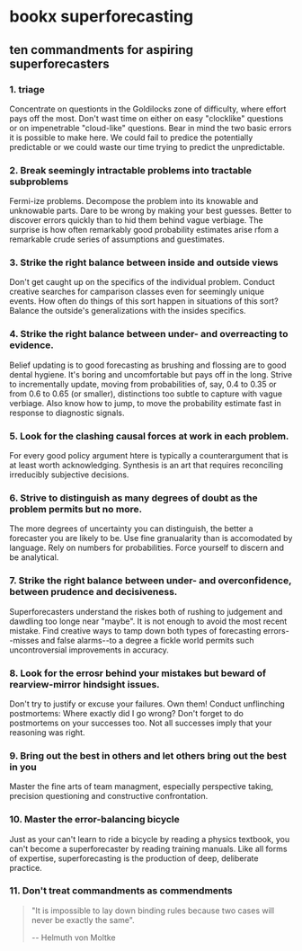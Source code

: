 # bookx superforecasting

## ten commandments for aspiring superforecasters

### 1. triage

Concentrate on questionts in the Goldilocks zone of difficulty, where effort pays off the most.  Don't wast time on either on easy "clocklike" questions or on impenetrable "cloud-like" questions.  Bear in mind the two basic errors it is possible to make here.  We could fail to predice the potentially predictable or we could waste our time trying to predict the unpredictable.

### 2. Break seemingly intractable problems into tractable subproblems

Fermi-ize problems.  Decompose the problem into its knowable and unknowable parts.  Dare to be wrong by making your best guesses.  Better to discover errors quickly than to hid them behind vague verbiage.  The surprise is how often remarkably good probability estimates arise rfom a remarkable crude series of assumptions and guestimates.

### 3. Strike the right balance between inside and outside views

Don't get caught up on the specifics of the individual problem.  Conduct creative searches for camparison classes even for seemingly unique events.  How often do things of this sort happen in situations of this sort?  Balance the outside's generalizations with the insides specifics.

### 4. Strike the right balance between under- and overreacting to evidence.

Belief updating is to good forecasting as brushing and flossing are to good dental hygiene.  It's boring and uncomfortable but pays off in the long.  Strive to incrementally update, moving from probabilities of, say, 0.4 to 0.35 or from 0.6 to 0.65 (or smaller), distinctions too subtle to capture with vague verbiage.  Also know how to jump, to move the probability estimate fast in response to diagnostic signals.

### 5. Look for the clashing causal forces at work in each problem.

For every good policy argument htere is typically a counterargument that is at least worth acknowledging.  Synthesis is an art that requires reconciling irreducibly subjective decisions.

### 6. Strive to distinguish as many degrees of doubt as the problem permits but no more.

The more degrees of uncertainty you can distinguish, the better a forecaster you are likely to be.  Use fine granualarity than is accomodated by language.  Rely on numbers for probabilities.  Force yourself to discern and be analytical.

### 7. Strike the right balance between under- and overconfidence, between prudence and decisiveness.

Superforecasters understand the riskes both of rushing to judgement and dawdling too longe near "maybe".  It is not enough to avoid the most recent mistake.  Find creative ways to tamp down both types of forecasting errors--misses and false alarms--to a degree a fickle world permits such uncontroversial improvements in accuracy.

### 8. Look for the errosr behind your mistakes but beward of rearview-mirror hindsight issues.

Don't try to justify or excuse your failures.  Own them!  Conduct unflinching postmortems: Where exactly did I go wrong?  Don't forget to do postmortems on your successes too.  Not all successes imply that your reasoning was right.

### 9. Bring out the best in others and let others bring out the best in you

Master the fine arts of team managment, especially perspective taking, precision questioning and constructive confrontation.

### 10. Master the error-balancing bicycle

Just as your can't learn to ride a bicycle by reading a physics textbook, you can't become a superforecaster by reading training manuals.  Like all forms of expertise, superforecasting is the production of deep, deliberate practice.

### 11. Don't treat commandments as commendments

>   "It is impossible to lay down binding rules because two cases will never be exactly the same".
>   
>   -- Helmuth von Moltke